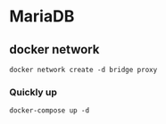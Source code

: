 # MariaDB

## docker network

```
docker network create -d bridge proxy
```

### Quickly up

```
docker-compose up -d
```